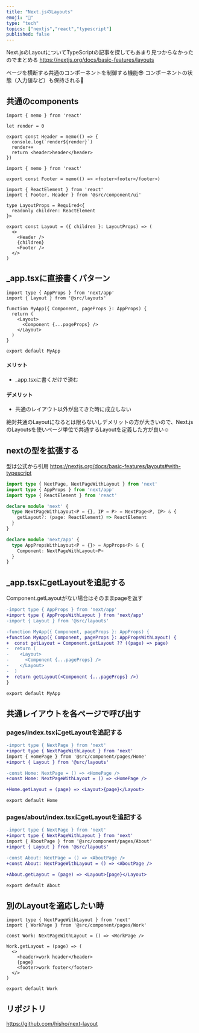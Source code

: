 ```yaml
---
title: "Next.jsのLayouts"
emoji: "🤝"
type: "tech"
topics: ["nextjs","react","typescript"]
published: false
---
```

Next.jsのLayoutについてTypeScriptの記事を探してもあまり見つからなかったのでまとめる
https://nextjs.org/docs/basic-features/layouts

ページを横断する共通のコンポーネントを制御する機能😎
コンポーネントの状態（入力値など）も保持される🤝

## 共通のcomponents
```tsx:components/Header/Header.tsx
import { memo } from 'react'

let render = 0

export const Header = memo(() => {
  console.log(`render${render}`)
  render++
  return <header>header</header>
})
```
```tsx:components/Footer/Footer.tsx
import { memo } from 'react'

export const Footer = memo(() => <footer>footer</footer>)
```
```tsx:layout/Layout.tsx
import { ReactElement } from 'react'
import { Footer, Header } from '@src/component/ui'

type LayoutProps = Required<{
  readonly children: ReactElement
}>

export const Layout = ({ children }: LayoutProps) => (
  <>
    <Header />
    {children}
    <Footer />
  </>
)
```

## _app.tsxに直接書くパターン
```tsx:pages/_app.tsx
import type { AppProps } from 'next/app'
import { Layout } from '@src/layouts'

function MyApp({ Component, pageProps }: AppProps) {
  return (
    <Layout>
      <Component {...pageProps} />
    </Layout>
  )
}

export default MyApp
```

#### メリット
- _app.tsxに書くだけで済む

#### デメリット
- 共通のレイアウト以外が出てきた時に成立しない

絶対共通のLayoutになるとは限らないしデメリットの方が大きいので、Next.jsのLayoutsを使いページ単位で共通するLayoutを定義した方が良い☺️

## nextの型を拡張する
型は公式から引用
https://nextjs.org/docs/basic-features/layouts#with-typescript
```ts:types/index.d.ts
import type { NextPage, NextPageWithLayout } from 'next'
import type { AppProps } from 'next/app'
import type { ReactElement } from 'react'

declare module 'next' {
  type NextPageWithLayout<P = {}, IP = P> = NextPage<P, IP> & {
    getLayout?: (page: ReactElement) => ReactElement
  }
}

declare module 'next/app' {
  type AppPropsWithLayout<P = {}> = AppProps<P> & {
    Component: NextPageWithLayout<P>
  }
}
```
## _app.tsxにgetLayoutを追記する
Component.getLayoutがない場合はそのままpageを返す
```diff tsx:pages/_app.tsx
-import type { AppProps } from 'next/app'
+import type { AppPropsWithLayout } from 'next/app'
-import { Layout } from '@src/layouts'

-function MyApp({ Component, pageProps }: AppProps) {
+function MyApp({ Component, pageProps }: AppPropsWithLayout) {
+  const getLayout = Component.getLayout ?? ((page) => page)
-  return (
-    <Layout>
-      <Component {...pageProps} />
-    </Layout>
-  )
+  return getLayout(<Component {...pageProps} />)
}

export default MyApp
```

## 共通レイアウトを各ページで呼び出す
### pages/index.tsxにgetLayoutを追記する
```diff tsx:pages/index.tsx
-import type { NextPage } from 'next'
+import type { NextPageWithLayout } from 'next'
import { HomePage } from '@src/component/pages/Home'
+import { Layout } from '@src/layouts'

-const Home: NextPage = () => <HomePage />
+const Home: NextPageWithLayout = () => <HomePage />

+Home.getLayout = (page) => <Layout>{page}</Layout>

export default Home
```

### pages/about/index.tsxにgetLayoutを追記する
```diff tsx:pages/about/index.tsx
-import type { NextPage } from 'next'
+import type { NextPageWithLayout } from 'next'
import { AboutPage } from '@src/component/pages/About'
+import { Layout } from '@src/layouts'

-const About: NextPage = () => <AboutPage />
+const About: NextPageWithLayout = () => <AboutPage />

+About.getLayout = (page) => <Layout>{page}</Layout>

export default About
```

## 別のLayoutを適応したい時

```tsx:pages/work/index.tsx
import type { NextPageWithLayout } from 'next'
import { WorkPage } from '@src/component/pages/Work'

const Work: NextPageWithLayout = () => <WorkPage />

Work.getLayout = (page) => (
  <>
    <header>work header</header>
    {page}
    <footer>work footer</footer>
  </>
)

export default Work
```

## リポジトリ
https://github.com/hisho/next-layout